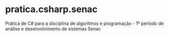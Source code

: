 # pratica.csharp.senac
Prática de C# para a disciplina de algoritmos e programação - 1º período de análise e desenvolvimento de sistemas Senac
